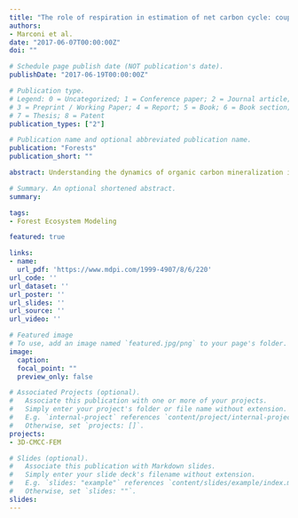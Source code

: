 ```yaml
---
title: "The role of respiration in estimation of net carbon cycle: coupling soil carbon dynamics and canopy turnover in a novel version of 3D-CMCC forest ecosystem model"
authors:
- Marconi et al.
date: "2017-06-07T00:00:00Z"
doi: ""

# Schedule page publish date (NOT publication's date).
publishDate: "2017-06-19T00:00:00Z"

# Publication type.
# Legend: 0 = Uncategorized; 1 = Conference paper; 2 = Journal article;
# 3 = Preprint / Working Paper; 4 = Report; 5 = Book; 6 = Book section;
# 7 = Thesis; 8 = Patent
publication_types: ["2"]

# Publication name and optional abbreviated publication name.
publication: "Forests"
publication_short: ""

abstract: Understanding the dynamics of organic carbon mineralization is fundamental in forecasting biosphere to atmosphere net carbon ecosystem exchange (NEE). With this perspective, we developed 3D-CMCC-PSM, a new version of the hybrid process based model 3D‐CMCC FEM where also heterotrophic respiration (R h) is explicitly simulated. The aim was to quantify NEE as a forward problem, by subtracting ecosystem respiration (R eco) to gross primary productivity (GPP). To do so, we developed a simplification of the soil carbon dynamics routine proposed in the DNDC (DeNitrification-DeComposition) computer simulation model. The method calculates decomposition as a function of soil moisture, temperature, state of the organic compartments, and relative abundance of microbial pools. Given the pulse dynamics of soil respiration, we introduced modifications in some of the principal constitutive relations involved in phenology and littering sub-routines. We quantified the model structure-related uncertainty in NEE, by running our training simulations over 1000 random parameter-sets extracted from parameter distributions expected from literature. 3D-CMCC-PSM predictability was tested on independent time series for 6 Fluxnet sites. The model resulted in daily and monthly estimations highly consistent with the observed time series. It showed lower predictability in Mediterranean ecosystems, suggesting that it may need further improvements in addressing evapotranspiration and water dynamics.

# Summary. An optional shortened abstract.
summary:

tags:
- Forest Ecosystem Modeling

featured: true

links:
- name:
  url_pdf: 'https://www.mdpi.com/1999-4907/8/6/220'
url_code: ''
url_dataset: ''
url_poster: ''
url_slides: ''
url_source: ''
url_video: ''

# Featured image
# To use, add an image named `featured.jpg/png` to your page's folder.
image:
  caption:
  focal_point: ""
  preview_only: false

# Associated Projects (optional).
#   Associate this publication with one or more of your projects.
#   Simply enter your project's folder or file name without extension.
#   E.g. `internal-project` references `content/project/internal-project/index.md`.
#   Otherwise, set `projects: []`.
projects:
- 3D-CMCC-FEM

# Slides (optional).
#   Associate this publication with Markdown slides.
#   Simply enter your slide deck's filename without extension.
#   E.g. `slides: "example"` references `content/slides/example/index.md`.
#   Otherwise, set `slides: ""`.
slides:
---
```

